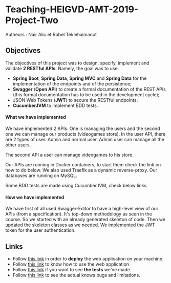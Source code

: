 # Teaching-HEIGVD-AMT-2019-Project-Two

Autheurs : Nair Alic et Robel Teklehaimanot

## Objectives

The objectives of this project was to design, specify, implement and validate **2 RESTful APIs**. Namely, the goal was to use:

* **Spring Boot**, **Spring Data**, **Spring MVC** and **Spring Data** for the implementation of the endpoints and of the persistence;
* **Swagger** (**Open API**) to create a formal documentation of the REST APIs (this formal documentation has to be used in the development cycle);
* JSON Web Tokens (**JWT**) to secure the RESTful endpoints;
* **CucumberJVM** to implement BDD tests.

#### What we have implemented

We have implemented 2 APIs. One is managing the users and the second one we can manage our products (videogames store). In the user API, there are 2 types of user. Admin and normal user. Admin user can manage all the other users.

The second API a user can manage videogames to his store.

Our APIs are running in Docker containers, to start them check the link on how to do below. We also used Traefik as a dynamic reverse-proxy. Our databases are running on MySQL.

Some BDD tests are made using CucumberJVM, check below links.

#### How we have implemented

We have first of all used Swagger-Editor to have a high-level view of our APIs (from a specification). It's top-down methodology as seen in the course. So we started with an already generated skeleton of code. Then we updated the skeleton classes as we needed. We implemented the JWT token for the user authentication.

## Links

- Follow [this link](./doc/README_deployment.md) in order to **deploy** the web application on your machine.
- Follow [this link](./doc/README_usability.md) to know how to use the web application
- Follow [this link](./doc/README_tests.md) if you want to see **the tests** we've made.
- Follow [this link](./doc/README_bugs_limitations.md) to see the actual knows bugs and limitations.